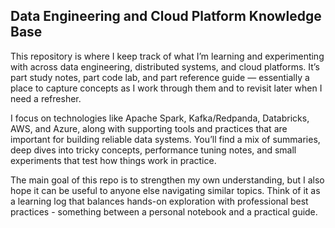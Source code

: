 ## Data Engineering and Cloud Platform Knowledge Base

This repository is where I keep track of what I’m learning and experimenting with across data engineering, distributed systems, and cloud platforms. It’s part study notes, part code lab, and part reference guide — essentially a place to capture concepts as I work through them and to revisit later when I need a refresher.

I focus on technologies like Apache Spark, Kafka/Redpanda, Databricks, AWS, and Azure, along with supporting tools and practices that are important for building reliable data systems. You’ll find a mix of summaries, deep dives into tricky concepts, performance tuning notes, and small experiments that test how things work in practice.

The main goal of this repo is to strengthen my own understanding, but I also hope it can be useful to anyone else navigating similar topics. Think of it as a learning log that balances hands-on exploration with professional best practices - something between a personal notebook and a practical guide.

<!-- TOC START -->
<!-- TOC END -->


